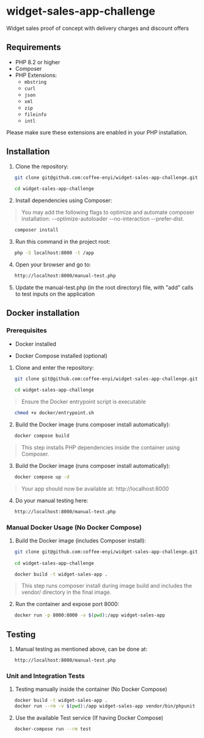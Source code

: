 # widget-sales-app-challenge

Widget sales proof of concept with delivery charges and discount offers

## Requirements

- PHP 8.2 or higher
- Composer
- PHP Extensions:
  - `mbstring`
  - `curl`
  - `json`
  - `xml`
  - `zip`
  - `fileinfo`
  - `intl`

Please make sure these extensions are enabled in your PHP installation.




## Installation

1. Clone the repository:
```sh
   git clone git@github.com:coffee-enyi/widget-sales-app-challenge.git
   
   cd widget-sales-app-challenge
```

2. Install dependencies using Composer:
   
>  You may add the following flags to optimize and automate composer installation: --optimize-autoloader --no-interaction --prefer-dist.
```sh
   composer install 
```

3. Run this command in the project root:
```sh
   php -S localhost:8000 -t /app
```

4. Open your browser and go to:
```sh
   http://localhost:8000/manual-test.php
```

5. Update the manual-test.php (in the root directory) file, with "add" calls to test inputs on the application




## Docker installation

### Prerequisites

- Docker installed 

- Docker Compose installed (optional)

1. Clone and enter the repository:
```sh
   git clone git@github.com:coffee-enyi/widget-sales-app-challenge.git
   
   cd widget-sales-app-challenge
```
> Ensure the Docker entrypoint script is executable
```sh
   chmod +x docker/entrypoint.sh
```

2. Build the Docker image (runs composer install automatically):
```sh
   docker compose build
```
> This step installs PHP dependencies inside the container using Composer.

3. Build the Docker image (runs composer install automatically):
```sh
   docker compose up -d
```
> Your app should now be available at: http://localhost:8000

4. Do your manual testing here:
```sh
   http://localhost:8000/manual-test.php
```

### Manual Docker Usage (No Docker Compose)
1. Build the Docker image (includes Composer install):
```sh
   git clone git@github.com:coffee-enyi/widget-sales-app-challenge.git
   
   cd widget-sales-app-challenge

   docker build -t widget-sales-app .
```
> This step runs composer install during image build and includes the vendor/ directory in the final image.


2. Run the container and expose port 8000:
```sh
   docker run -p 8000:8000 -v $(pwd):/app widget-sales-app
```




## Testing
1. Manual testing as mentioned above, can be done at:
```sh
   http://localhost:8000/manual-test.php
```

### Unit and Integration Tests 
1. Testing manually inside the container (No Docker Compose)
```sh
   docker build -t widget-sales-app .
   docker run --rm -v $(pwd):/app widget-sales-app vendor/bin/phpunit
```

2. Use the available Test service (If having Docker Compose)
```sh
   docker-compose run --rm test
```

